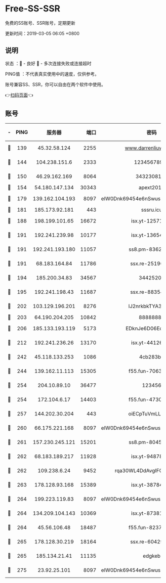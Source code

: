 # Free-SS-SSR

免费的SS账号、SSR账号，定期更新

更新时间：2019-03-05 06:05 +0800

## 说明

状态     ：🙂 - 良好 🙁 - 多次连接失败或连接超时

PING值   ：不代表真实使用中的速度，仅供参考。

账号兼容SS、SSR，你可以自由在两个软件中使用。

👉[扫码页面](https://liesauer.github.io/free-ss-ssr.github.io/)👈

## 账号

|-|PING|服务器|端口|密码|加密方式|区域|
|:----:|:----:|:-----:|-----:|:----:|:----:|:----:|
|🙂|139|45.32.58.124|2255|www.darrenliuwei.com|aes-256-cfb|JP|
|🙂|144|104.238.151.6|2333|12345678900|aes-256-cfb|JP|
|🙂|150|46.29.162.169|8064|3432308177|aes-256-cfb|RU|
|🙂|154|54.180.147.134|30343|apext2019|chacha20|KR|
|🙂|179|139.162.104.193|8097|eIW0Dnk69454e6nSwuspv9DmS201tQ0D|aes-256-cfb|JP|
|🙂|181|185.173.92.181|443|sssru.icu|rc4-md5|RU|
|🙂|188|198.199.101.65|16672|isx.yt-12571443|aes-256-cfb|US|
|🙂|191|192.241.239.98|10177|isx.yt-13654380|aes-256-cfb|US|
|🙂|191|192.241.193.180|11057|ss8.pm-83620677|aes-256-cfb|US|
|🙂|191|68.183.164.84|11786|ssx.re-25196932|aes-256-cfb|US|
|🙂|194|185.200.34.83|34567|34425208|aes-256-cfb|US|
|🙂|195|192.241.198.43|11687|ssx.re-88354290|aes-256-cfb|US|
|🙂|202|103.129.196.201|8276|lJ2nrkbkTYA30wv0|aes-256-cfb|US|
|🙂|203|64.190.204.205|10842|88888888|rc4-md5|US|
|🙂|206|185.133.193.119|5173|EDknJe6D06EoWDaw|aes-256-cfb|US|
|🙂|212|192.241.236.26|13170|isx.yt-44126456|aes-256-cfb|US|
|🙂|242|45.118.133.253|1086|4cb283b8|aes-256-cfb|SG|
|🙂|244|139.162.11.113|15305|f55.fun-70630978|aes-256-cfb|SG|
|🙂|254|204.10.89.10|36477|123456|aes-256-cfb|US|
|🙂|254|172.104.6.17|14403|f55.fun-47304627|aes-256-cfb|US|
|🙂|257|144.202.30.204|443|oiECpTuVmLLxk4Ts|aes-256-cfb|US|
|🙂|260|66.175.221.168|8097|eIW0Dnk69454e6nSwuspv9DmS201tQ0D|aes-256-cfb|US|
|🙂|261|157.230.245.121|15201|ss8.pm-80454151|aes-256-cfb|SG|
|🙂|262|68.183.189.217|11928|isx.yt-94878692|aes-256-cfb|SG|
|🙂|262|109.238.6.24|9452|rqa30WL4DdAvgIFG6Fs3znzTa|aes-256-cfb|FR|
|🙂|263|178.128.93.168|15389|isx.yt-38784218|aes-256-cfb|SG|
|🙂|264|199.223.119.83|8097|eIW0Dnk69454e6nSwuspv9DmS201tQ0D|aes-256-cfb|US|
|🙂|264|134.209.104.143|10369|isx.yt-87381923|aes-256-cfb|SG|
|🙂|264|45.56.106.48|18487|f55.fun-82379795|aes-256-cfb|US|
|🙂|265|178.128.30.219|18164|ssx.re-60429944|aes-256-cfb|SG|
|🙂|265|185.134.21.41|11135|edgkeb|aes-256-cfb|GB|
|🙂|275|23.92.25.101|8097|eIW0Dnk69454e6nSwuspv9DmS201tQ0D|aes-256-cfb|US|

